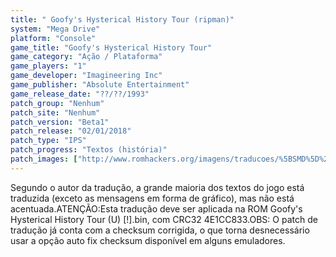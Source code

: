 ```yaml
---
title: " Goofy's Hysterical History Tour (ripman)"
system: "Mega Drive"
platform: "Console"
game_title: "Goofy's Hysterical History Tour"
game_category: "Ação / Plataforma"
game_players: "1"
game_developer: "Imagineering Inc"
game_publisher: "Absolute Entertainment"
game_release_date: "??/??/1993"
patch_group: "Nenhum"
patch_site: "Nenhum"
patch_version: "Beta1"
patch_release: "02/01/2018"
patch_type: "IPS"
patch_progress: "Textos (história)"
patch_images: ["http://www.romhackers.org/imagens/traducoes/%5BSMD%5D%20Goofy's%20Hysterical%20History%20Tour%20-%20ripman%20-%201.png","http://www.romhackers.org/imagens/traducoes/%5BSMD%5D%20Goofy's%20Hysterical%20History%20Tour%20-%20ripman%20-%202.png","http://www.romhackers.org/imagens/traducoes/%5BSMD%5D%20Goofy's%20Hysterical%20History%20Tour%20-%20ripman%20-%203.png"]
---
```

Segundo o autor da tradução, a grande maioria dos textos do jogo está traduzida (exceto as mensagens em forma de gráfico), mas não está acentuada.ATENÇÃO:Esta tradução deve ser aplicada na ROM Goofy's Hysterical History Tour (U) [!].bin, com CRC32 4E1CC833.OBS: O patch de tradução já conta com a checksum corrigida, o que torna desnecessário usar a opção auto fix checksum disponível em alguns emuladores.